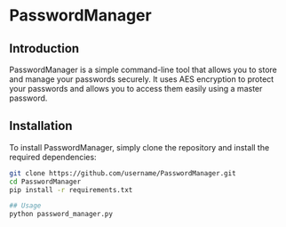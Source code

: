 # PasswordManager

## Introduction

PasswordManager is a simple command-line tool that allows you to store and manage your passwords securely. It uses AES encryption to protect your passwords and allows you to access them easily using a master password.

## Installation

To install PasswordManager, simply clone the repository and install the required dependencies:

```bash
git clone https://github.com/username/PasswordManager.git
cd PasswordManager
pip install -r requirements.txt

## Usage
python password_manager.py
